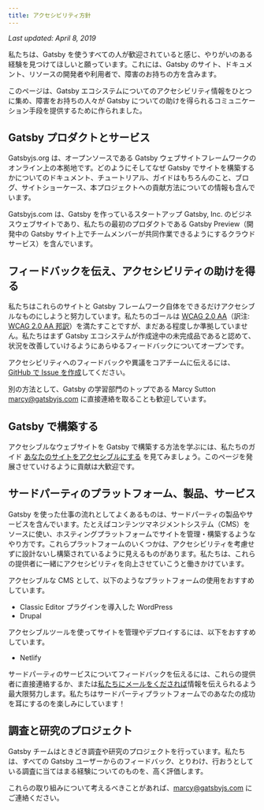 ```yaml
---
title: アクセシビリティ方針
---
```


_Last updated: April 8, 2019_

私たちは、Gatsby を使うすべての人が歓迎されていると感じ、やりがいのある経験を見つけてほしいと願っています。これには、Gatsby のサイト、ドキュメント、リソースの開発者や利用者で、障害のお持ちの方を含みます。

このページは、Gatsby エコシステムについてのアクセシビリティ情報をひとつに集め、障害をお持ちの人々が Gatsby についての助けを得られるコミュニケーション手段を提供するために作られました。

## Gatsby プロダクトとサービス

Gatsbyjs.org は、オープンソースである Gatsby ウェブサイトフレームワークのオンライン上の本拠地です。どのようにそしてなぜ Gatsby でサイトを構築するかについてのドキュメント、チュートリアル、ガイドはもちろんのこと、ブログ、サイトショーケース、本プロジェクトへの貢献方法についての情報も含んでいます。

Gatsbyjs.com は、Gatsby を作っているスタートアップ Gatsby, Inc. のビジネスウェブサイトであり、私たちの最初のプロダクトである Gatsby Preview（開発中の Gatsby サイト上でチームメンバーが共同作業できるようにするクラウドサービス）を含んでいます。

## フィードバックを伝え、アクセシビリティの助けを得る

私たちはこれらのサイトと Gatsby フレームワーク自体をできるだけアクセシブルなものにしようと努力しています。私たちのゴールは [WCAG 2.0 AA](https://www.w3.org/TR/WCAG20/)（訳注: [WCAG 2.0 AA 邦訳](https://waic.jp/docs/WCAG20/Overview.html)）を満たすことですが、まだある程度しか準拠していません。私たちはまず Gatsby エコシステムが作成途中の未完成品であると認めて、状況を改善していけるようにあらゆるフィードバックについてオープンです。

アクセシビリティへのフィードバックや異議をコアチームに伝えるには、[GitHub で Issue を作成](https://github.com/gatsbyjs/gatsby/issues/new/choose)してください。

別の方法として、Gatsby の学習部門のトップである Marcy Sutton [marcy@gatsbyjs.com](mailto:marcy@gatsbyjs.com) に直接連絡を取ることも歓迎しています。

## Gatsby で構築する

アクセシブルなウェブサイトを Gatsby で構築する方法を学ぶには、私たちのガイド [あなたのサイトをアクセシブルにする](/docs/making-your-site-accessible/) を見てみましょう。このページを発展させていけるように貢献は大歓迎です。

## サードパーティのプラットフォーム、製品、サービス

Gatsby を使った仕事の流れとしてよくあるものは、サードパーティの製品やサービスを含んでいます。たとえばコンテンツマネジメントシステム（CMS）をソースに使い、ホスティングプラットフォームでサイトを管理・構築するようなやり方です。これらプラットフォームのいくつかは、アクセシビリティを考慮せずに設計ないし構築されているように見えるものがあります。私たちは、これらの提供者に一緒にアクセシビリティを向上させていこうと働きかけています。

アクセシブルな CMS として、以下のようなプラットフォームの使用をおすすめしています。

- Classic Editor プラグインを導入した WordPress
- Drupal

アクセシブルツールを使ってサイトを管理やデプロイするには、以下をおすすめしています。

- Netlify

サードパーティのサービスについてフィードバックを伝えるには、これらの提供者に直接連絡するか、または[私たちにメールをくだされば](mailto:marcy@gatsbyjs.com)情報を伝えられるよう最大限努力します。私たちはサードパーティプラットフォームでのあなたの成功を耳にするのを楽しみにしています！

## 調査と研究のプロジェクト

Gatsby チームはときどき調査や研究のプロジェクトを行っています。私たちは、すべての Gatsby ユーザーからのフィードバック、とりわけ、行おうとしている調査に当てはまる経験についてのものを、高く評価します。

これらの取り組みについて考えるべきことがあれば、[marcy@gatsbyjs.com](mailto:marcy@gatsbyjs.com) にご連絡ください。
